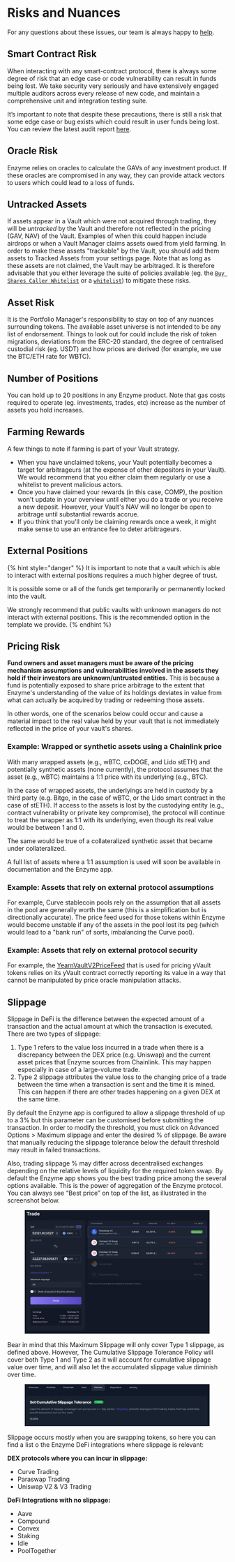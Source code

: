 # Risks and Nuances

For any questions about these issues, our team is always happy to [help](https://t.me/enzymefinance).

## Smart Contract Risk

When interacting with any smart-contract protocol, there is always some degree of risk that an edge case or code vulnerability can result in funds being lost. We take security very seriously and have extensively engaged multiple auditors across every release of new code, and maintain a comprehensive unit and integration testing suite.&#x20;

It’s important to note that despite these precautions, there is still a risk that some edge case or bug exists which could result in user funds being lost. You can review the latest audit report [here](https://audit.enzyme.finance).

## Oracle Risk

Enzyme relies on oracles to calculate the GAVs of any investment product. If these oracles are compromised in any way, they can provide attack vectors to users which could lead to a loss of funds.

## Untracked Assets

If assets appear in a Vault which were not acquired through trading, they will be _untracked_ by the Vault and therefore not reflected in the pricing (GAV, NAV) of the Vault. Examples of when this could happen include airdrops or when a Vault Manager claims assets owed from yield farming. In order to make these assets "trackable" by the Vault, you should add them assets to Tracked Assets from your settings page. Note that as long as these assets are not claimed, the Vault may be arbitraged. It is therefore advisable that you either leverage the suite of policies available (eg. the [`Buy Shares Caller Whitelist`](https://app.gitbook.com/@avantgarde-finance/s/user-docs/\~/drafts/-MUCyoZBRNvCvYovCwoq/managers/setup/investments-advanced) or a [`whitelist`](https://app.gitbook.com/@avantgarde-finance/s/user-docs/\~/drafts/-MUCyoZBRNvCvYovCwoq/managers/setup/investments)) to mitigate these risks.

## Asset Risk

It is the Portfolio Manager's responsibility to stay on top of any nuances surrounding tokens. The available asset universe is not intended to be any list of endorsement. Things to look out for could include the risk of token migrations, deviations from the ERC-20 standard, the degree of centralised custodial risk (eg. USDT) and how prices are derived (for example, we use the BTC/ETH rate for WBTC).&#x20;

## Number of Positions

You can hold up to 20 positions in any Enzyme product. Note that gas costs required to operate (eg. investments, trades, etc) increase as the number of assets you hold increases.

## Farming Rewards

A few things to note if farming is part of your Vault strategy.

* When you have unclaimed tokens, your Vault potentially becomes a target for arbitrageurs (at the expense of other depositors in your Vault). We would recommend that you either claim them regularly or use a whitelist to prevent malicious actors.
* Once you have claimed your rewards (in this case, COMP), the position won't update in your overview until either you do a trade or you receive a new deposit. However, your Vault's NAV will no longer be open to arbitrage until substantial rewards accrue.
* If you think that you'll only be claiming rewards once a week, it might make sense to use an entrance fee to deter arbitrageurs.

## External Positions

{% hint style="danger" %}
It is important to note that a vault which is able to interact with external positions requires a much higher degree of trust.&#x20;

It is possible some or all of the funds  get temporarily or permanently locked into the vault.

We strongly recommend that public vaults with unknown managers do not interact with external positions. This is the recommended option in the template we provide.
{% endhint %}

## Pricing Risk

**Fund owners and asset managers must be aware of the pricing mechanism assumptions and vulnerabilities involved in the assets they hold if their investors are unknown/untrusted entities.** This is because a fund is potentially exposed to share price arbitrage to the extent that Enzyme's understanding of the value of its holdings deviates in value from what can actually be acquired by trading or redeeming those assets.&#x20;

In other words, one of the scenarios below could occur and cause a material impact to the real value held by your vault that is not immediately reflected in the price of your vault's shares.

### Example: Wrapped or synthetic assets using a Chainlink price

With many wrapped assets (e.g., wBTC, cxDOGE, and Lido stETH) and potentially synthetic assets (none currently), the protocol assumes that the asset (e.g., wBTC) maintains a 1:1 price with its underlying (e.g., BTC).

In the case of wrapped assets, the underlyings are held in custody by a third party (e.g. Bitgo, in the case of wBTC, or the Lido smart contract in the case of stETH). If access to the assets is lost by the custodying entity (e.g., contract vulnerability or private key compromise), the protocol will continue to treat the wrapper as 1:1 with its underlying, even though its real value would be between 1 and 0.

The same would be true of a collateralized synthetic asset that became under collateralized.

A full list of assets where a 1:1 assumption is used will soon be available in documentation and the Enzyme app.

### Example: Assets that rely on external protocol assumptions

For example, Curve stablecoin pools rely on the assumption that all assets in the pool are generally worth the same (this is a simplification but is directionally accurate). The price feed used for those tokens within Enzyme would become unstable if any of the assets in the pool lost its peg (which would lead to a "bank run" of sorts, imbalancing the Curve pool).

### Example: Assets that rely on external protocol security

For example, the [YearnVaultV2PriceFeed](broken-reference) that is used for pricing yVault tokens relies on its yVault contract correctly reporting its value in a way that cannot be manipulated by price oracle manipulation attacks.

## Slippage

Slippage in DeFi is the difference between the expected amount of a transaction and the actual amount at which the transaction is executed. There are two types of slippage:

1. Type 1 refers to the value loss incurred in a trade when there is a discrepancy between the DEX price (e.g. Uniswap) and the current asset prices that Enzyme sources from Chainlink. This may happen especially in case of a large-volume trade.
2. Type 2 slippage attributes the value loss to the changing price of a trade between the time when a transaction is sent and the time it is mined. This can happen if there are other trades happening on a given DEX at the same time.

By default the Enzyme app is configured to allow a slippage threshold of up to a 3% but this parameter can be customised before submitting the transaction. In order to modify the threshold, you must click on Advanced Options > Maximum slippage and enter the desired % of slippage. Be aware that manually reducing the slippage tolerance below the default threshold may result in failed transactions.

Also, trading slippage % may differ across decentralised exchanges depending on the relative levels of liquidity for the required token swap. By default the Enzyme app shows you the best trading price among the several options available. This is the power of aggregation of the Enzyme protocol. You can always see “Best price” on top of the list, as illustrated in the screenshot below.

<figure><img src="../.gitbook/assets/Screenshot 2022-08-29 at 13.08.12.png" alt=""><figcaption></figcaption></figure>

Bear in mind that this Maximum Slippage will only cover Type 1 slippage, as defined above. However, The Cumulative Slippage Tolerance Policy will cover both Type 1 and Type 2 as it will account for cumulative slippage value over time, and will also let the accumulated slippage value diminish over time.

<figure><img src="../.gitbook/assets/slippage.png" alt=""><figcaption></figcaption></figure>

Slippage occurs mostly when you are swapping tokens, so here you can find a list o the Enzyme DeFi integrations where slippage is relevant:

**DEX protocols where you can incur in slippage:**

* Curve Trading
* Paraswap Trading
* Uniswap V2 & V3 Trading

**DeFi Integrations with no slippage:**

* Aave&#x20;
* Compound&#x20;
* Convex&#x20;
* Staking&#x20;
* Idle&#x20;
* PoolTogether

